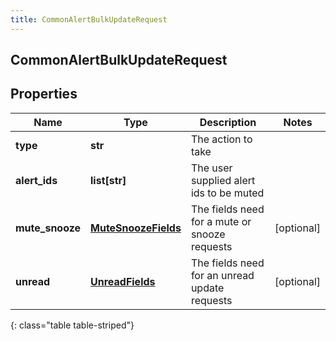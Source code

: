 ```yaml
---
title: CommonAlertBulkUpdateRequest
---
```

## CommonAlertBulkUpdateRequest

## Properties

|Name | Type | Description | Notes|
|------------ | ------------- | ------------- | -------------|
| **type** | **str** | The action to take | |
| **alert_ids** | **list[str]** | The user supplied alert ids to be muted | |
| **mute_snooze** | [**MuteSnoozeFields**](MuteSnoozeFields.html) | The fields need for a mute or snooze requests | [optional] |
| **unread** | [**UnreadFields**](UnreadFields.html) | The fields need for an unread update requests | [optional] |
{: class="table table-striped"}


